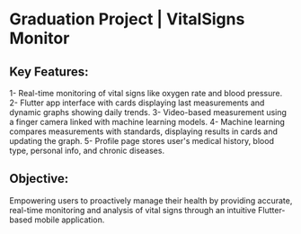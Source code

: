 # Graduation Project | VitalSigns Monitor



## Key Features:

1- Real-time monitoring of vital signs like oxygen rate and blood pressure.
2- Flutter app interface with cards displaying last measurements and dynamic graphs showing daily trends.
3- Video-based measurement using a finger camera linked with machine learning models.
4- Machine learning compares measurements with standards, displaying results in cards and updating the graph.
5- Profile page stores user's medical history, blood type, personal info, and chronic diseases.

## Objective:

Empowering users to proactively manage their health by providing accurate, real-time monitoring and analysis of vital signs through an intuitive Flutter-based mobile application.